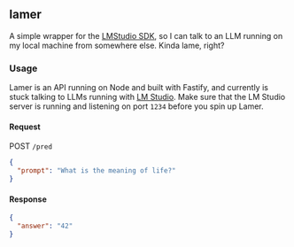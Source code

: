 ## lamer

A simple wrapper for the [LMStudio SDK](https://github.com/lmstudio-ai/lmstudio.js), so I can talk to an LLM running on my local machine from somewhere else. Kinda lame, right?

### Usage

Lamer is an API running on Node and built with Fastify, and currently is stuck talking to LLMs running with [LM Studio](https://lmstudio.ai/). Make sure that the LM Studio server is running and listening on port `1234` before you spin up Lamer.

#### Request

POST `/pred`

```json
{
  "prompt": "What is the meaning of life?"
}
```

#### Response

```json
{
  "answer": "42"
}
```
